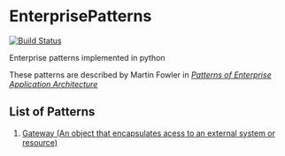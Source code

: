 # EnterprisePatterns

[![Build Status](https://travis-ci.org/IuryAlves/EnterprisePatterns.svg?branch=master)](https://travis-ci.org/IuryAlves/EnterprisePatterns)

Enterprise patterns implemented in python

These patterns are described by Martin Fowler in [*Patterns of Enterprise Application Architecture*](http://www.goodreads.com/book/show/70156.Patterns_of_Enterprise_Application_Architecture)


## List of Patterns

1. [Gateway (An object that encapsulates acess to an external system or resource)](gateway/README.md)
